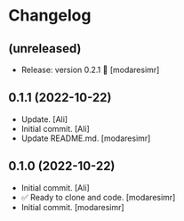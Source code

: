 Changelog
=========


(unreleased)
------------
- Release: version 0.2.1 🚀 [modaresimr]


0.1.1 (2022-10-22)
------------------
- Update. [Ali]
- Initial commit. [Ali]
- Update README.md. [modaresimr]


0.1.0 (2022-10-22)
------------------
- Initial commit. [Ali]
- ✅ Ready to clone and code. [modaresimr]
- Initial commit. [modaresimr]


